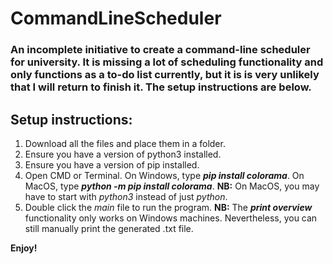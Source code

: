 # CommandLineScheduler
### An incomplete initiative to create a command-line scheduler for university. It is missing a lot of scheduling functionality and only functions as a to-do list currently, but it is is very unlikely that I will return to finish it. The setup instructions are below.

## Setup instructions:
1. Download all the files and place them in a folder.
2. Ensure you have a version of python3 installed.
3. Ensure you have a version of pip installed.
4. Open CMD or Terminal. On Windows, type _**pip install colorama**_. On MacOS, type _**python -m pip install colorama**_.
**NB:** On MacOS, you may have to start with _python3_ instead of just _python_.
5. Double click the _main_ file to run the program.
**NB:** The **_print overview_** functionality only works on Windows machines. Nevertheless, you can still manually print the generated .txt file.

**Enjoy!**

